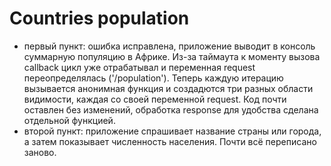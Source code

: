 # Countries population

- первый пункт: ошибка исправлена, приложение выводит в консоль суммарную популяцию в Африке. 
Из-за таймаута к моменту вызова callback цикл уже отрабатывал и переменная request переопределялась ('/population').
Теперь каждую итерацию вызывается анонимная функция и создадются три разных области видимости, каждая со своей переменной request.
Код почти оставлен без изменений, обработка response для удобства сделана отдельной функцией.
- второй пункт: приложение спрашивает название страны или города, а затем показывает численность населения. 
Почти всё переписано заново.
